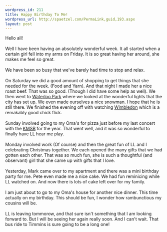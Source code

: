```yaml
--- 
wordpress_id: 211
title: Happy Birthday To Me!
wordpress_url: http://spaetzel.com/PermaLink,guid,193.aspx
layout: post
---
```

Hello all!<br />
        <br />
        Well I have been having an absolutely wonderful week. It all started when a certain
        girl fell into my arms on Friday. It is so great having her around, she makes me feel
        so great.<br />
        <br />
        We have been so busy that we've barely had time to stop and relax.<br />
        <br />
        On Saturday we did a good amount of shopping to get things that she needed for the
        week. (Food and Yarn). And that night I made her a nice roast beef. That was so good.
        (Though I did have some help as well). We then went to <a href="http://www.city.waterloo.on.ca/PWS/Parks/Amenities/WaterlooPark/">Waterloo
        Park</a> where we looked at the wonderful lights that the city has set up. We even
        made ourselves a nice snowman. I hope that he is still there. We finished the evening
        off with watching <a href="http://www.imdb.com/title/tt0360201/">Wimbledon</a> which
        is a remakably good chick flick.<br />
        <br />
        Sunday involved going to my Oma's for pizza just before my last concert with the <a href="http://members.rogers.com/shagedorn/">KMSB</a> for
        the year. That went well, and it was so wonderful to finally have LL hear me play.
        <br />
        <br />
        Monday involved work (Of course) and then the great fun of LL and I celebrating Christmas
        together. We each opened the many gifts that we had gotten each other. That was so
        much fun, she is such a thoughtful (and observant) girl that she came up with gifts
        that I love.<br />
        <br />
        Yesterday, Mark came over to my apartment and there was a mini birthday party for
        me. Pete even made me a nice cake. We had fun reminicing while LL watched on. And
        now there is lots of cake left over for my family.
        <br />
        <br />
        I am just about to go to my Oma's house for another nice dinner. This time actually
        on my birthday. This should be fun, I wonder how rambunctious my cousins will be.<br />
        <br />
        LL is leaving tommorow, and that sure isn't something that I am looking forward to.
        But I will be seeing her again really soon. And I can't wait. That bus ride to Timmins
        is sure going to be a long one!<img width="0" height="0" src="http://spaetzel.com/aggbug.ashx?id=193" />
